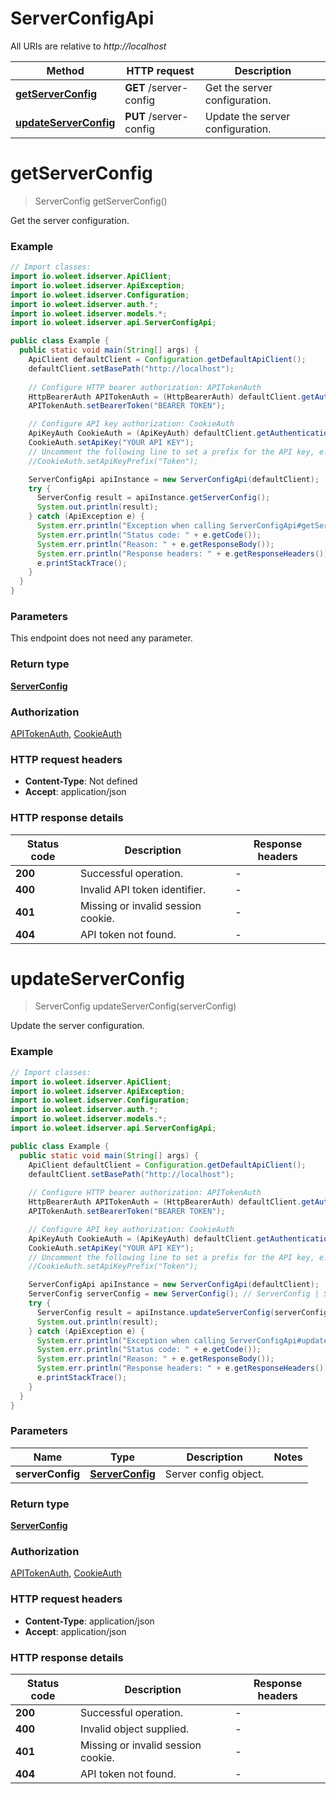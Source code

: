 # ServerConfigApi

All URIs are relative to *http://localhost*

Method | HTTP request | Description
------------- | ------------- | -------------
[**getServerConfig**](ServerConfigApi.md#getServerConfig) | **GET** /server-config | Get the server configuration.
[**updateServerConfig**](ServerConfigApi.md#updateServerConfig) | **PUT** /server-config | Update the server configuration.


<a name="getServerConfig"></a>
# **getServerConfig**
> ServerConfig getServerConfig()

Get the server configuration.

### Example
```java
// Import classes:
import io.woleet.idserver.ApiClient;
import io.woleet.idserver.ApiException;
import io.woleet.idserver.Configuration;
import io.woleet.idserver.auth.*;
import io.woleet.idserver.models.*;
import io.woleet.idserver.api.ServerConfigApi;

public class Example {
  public static void main(String[] args) {
    ApiClient defaultClient = Configuration.getDefaultApiClient();
    defaultClient.setBasePath("http://localhost");
    
    // Configure HTTP bearer authorization: APITokenAuth
    HttpBearerAuth APITokenAuth = (HttpBearerAuth) defaultClient.getAuthentication("APITokenAuth");
    APITokenAuth.setBearerToken("BEARER TOKEN");

    // Configure API key authorization: CookieAuth
    ApiKeyAuth CookieAuth = (ApiKeyAuth) defaultClient.getAuthentication("CookieAuth");
    CookieAuth.setApiKey("YOUR API KEY");
    // Uncomment the following line to set a prefix for the API key, e.g. "Token" (defaults to null)
    //CookieAuth.setApiKeyPrefix("Token");

    ServerConfigApi apiInstance = new ServerConfigApi(defaultClient);
    try {
      ServerConfig result = apiInstance.getServerConfig();
      System.out.println(result);
    } catch (ApiException e) {
      System.err.println("Exception when calling ServerConfigApi#getServerConfig");
      System.err.println("Status code: " + e.getCode());
      System.err.println("Reason: " + e.getResponseBody());
      System.err.println("Response headers: " + e.getResponseHeaders());
      e.printStackTrace();
    }
  }
}
```

### Parameters
This endpoint does not need any parameter.

### Return type

[**ServerConfig**](ServerConfig.md)

### Authorization

[APITokenAuth](../README.md#APITokenAuth), [CookieAuth](../README.md#CookieAuth)

### HTTP request headers

 - **Content-Type**: Not defined
 - **Accept**: application/json

### HTTP response details
| Status code | Description | Response headers |
|-------------|-------------|------------------|
**200** | Successful operation. |  -  |
**400** | Invalid API token identifier. |  -  |
**401** | Missing or invalid session cookie. |  -  |
**404** | API token not found. |  -  |

<a name="updateServerConfig"></a>
# **updateServerConfig**
> ServerConfig updateServerConfig(serverConfig)

Update the server configuration.

### Example
```java
// Import classes:
import io.woleet.idserver.ApiClient;
import io.woleet.idserver.ApiException;
import io.woleet.idserver.Configuration;
import io.woleet.idserver.auth.*;
import io.woleet.idserver.models.*;
import io.woleet.idserver.api.ServerConfigApi;

public class Example {
  public static void main(String[] args) {
    ApiClient defaultClient = Configuration.getDefaultApiClient();
    defaultClient.setBasePath("http://localhost");
    
    // Configure HTTP bearer authorization: APITokenAuth
    HttpBearerAuth APITokenAuth = (HttpBearerAuth) defaultClient.getAuthentication("APITokenAuth");
    APITokenAuth.setBearerToken("BEARER TOKEN");

    // Configure API key authorization: CookieAuth
    ApiKeyAuth CookieAuth = (ApiKeyAuth) defaultClient.getAuthentication("CookieAuth");
    CookieAuth.setApiKey("YOUR API KEY");
    // Uncomment the following line to set a prefix for the API key, e.g. "Token" (defaults to null)
    //CookieAuth.setApiKeyPrefix("Token");

    ServerConfigApi apiInstance = new ServerConfigApi(defaultClient);
    ServerConfig serverConfig = new ServerConfig(); // ServerConfig | Server config object.
    try {
      ServerConfig result = apiInstance.updateServerConfig(serverConfig);
      System.out.println(result);
    } catch (ApiException e) {
      System.err.println("Exception when calling ServerConfigApi#updateServerConfig");
      System.err.println("Status code: " + e.getCode());
      System.err.println("Reason: " + e.getResponseBody());
      System.err.println("Response headers: " + e.getResponseHeaders());
      e.printStackTrace();
    }
  }
}
```

### Parameters

Name | Type | Description  | Notes
------------- | ------------- | ------------- | -------------
 **serverConfig** | [**ServerConfig**](ServerConfig.md)| Server config object. |

### Return type

[**ServerConfig**](ServerConfig.md)

### Authorization

[APITokenAuth](../README.md#APITokenAuth), [CookieAuth](../README.md#CookieAuth)

### HTTP request headers

 - **Content-Type**: application/json
 - **Accept**: application/json

### HTTP response details
| Status code | Description | Response headers |
|-------------|-------------|------------------|
**200** | Successful operation. |  -  |
**400** | Invalid object supplied. |  -  |
**401** | Missing or invalid session cookie. |  -  |
**404** | API token not found. |  -  |

